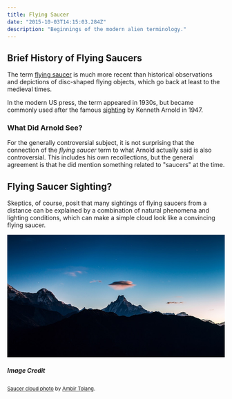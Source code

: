 ```yaml
---
title: Flying Saucer
date: "2015-10-03T14:15:03.284Z"
description: "Beginnings of the modern alien terminology."
---
```


## Brief History of Flying Saucers

The term [flying saucer](https://en.wikipedia.org/wiki/Flying_saucer) is much more recent than
historical observations and depictions of disc-shaped flying objects, which go back at least
to the medieval times.

In the modern US press, the term appeared in 1930s, but became commonly used after the famous
[sighting](https://en.wikipedia.org/wiki/Kenneth_Arnold_UFO_sighting) by Kenneth Arnold in 1947.

### What Did Arnold See?

For the generally controversial subject, it is not surprising that the connection of the *flying saucer*
term to what Arnold actually said is also controversial. This includes his own recollections, but the
general agreement is that he did mention something related to "saucers" at the time.

## Flying Saucer Sighting?

Skeptics, of course, posit that many sightings of flying saucers from a distance can be explained
by a combination of natural phenomena and lighting conditions, which can make a simple cloud look
like a convincing flying saucer.

!['Flying saucer' cloud.](./saucer-cloud.jpg)

##### Image Credit

<small>[Saucer cloud photo](https://unsplash.com/photos/DQO483rXhnM) by [Ambir Tolang](https://unsplash.com/@gorkhe1980).</small>
